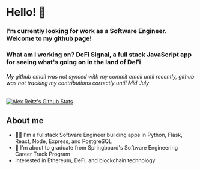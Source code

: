 # Hello! 👋

### I'm currently looking for work as a Software Engineer. Welcome to my github page!
### What am I working on? DeFi Signal, a full stack JavaScript app for seeing what's going on in the land of DeFi
###### My github email was not synced with my commit email until recently, github was not tracking my contributions correctly until Mid July
[![Alex Reitz's Github Stats](https://github-readme-stats.vercel.app/api?username=Alex-Reitz)](https://github.com/Alex-Reitz/github-readme-stats)


## About me 
* 👨‍💻 I'm a fullstack Software Engineer building apps in Python, Flask, React, Node, Express, and PostgreSQL
* 🌱 I'm about to graduate from Springboard's Software Engineering Career Track Program
* Interested in Ethereum, DeFi, and blockchain technology


  
